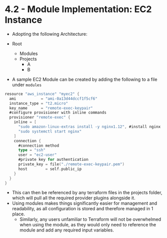 #  4.2 - Module Implementation: EC2 Instance

- Adopting the following Architecture:

- Root
  - Modules
  - Projects
    - A
    - B

- A sample EC2 Module can be created by adding the following to a file under `modules`

```go
resource "aws_instance" "myec2" {
  ami           = "ami-0a13d44dccf1f5cf6"
  instance_type = "t2.micro"
  key_name      = "remote-exec-keypair"
  #configure provisioner with inline commands
  provisioner "remote-exec" {
    inline = [
      "sudo amazon-linux-extras install -y nginx1.12", #install nginx
      "sudo systemctl start nginx"
    ]
    connection {
      #connection method
      type = "ssh"
      user = "ec2-user"
      #private key for authentication
      private_key = file("./remote-exec-keypair.pem")
      host        = self.public_ip
    }
  }
}
```

- This can then be referenced by any terraform files in the projects folder, which will pull all the required provider plugins alongside it.
- Using modules makes things significantly easier for management and readability, as all configuration is stored and therefore managed in 1 place.
  - Similarly, any users unfamiliar to Terraform will not be overwhelmed when using the module, as they would only need to reference the module and add any required input variables.
